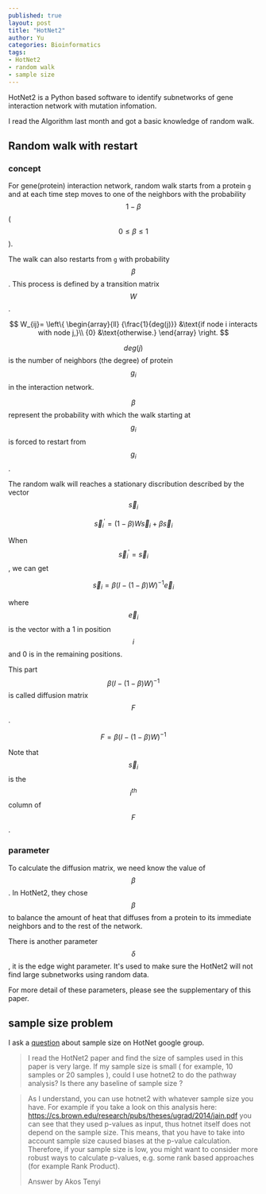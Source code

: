 ```yaml
---
published: true
layout: post
title: "HotNet2"
author: Yu
categories: Bioinformatics
tags:
- HotNet2
- random walk
- sample size
---
```


HotNet2 is a Python based software to identify subnetworks of gene interaction network with mutation infomation.

I read the Algorithm last month and got a basic knowledge of random walk.

## Random walk with restart

### concept

For gene(protein) interaction network, random walk starts from a protein `g` and at each time step moves to one of the neighbors with the probability $$1-\beta$$ ($$0 \leq \beta \leq 1$$).

The walk can also restarts from `g` with probability $$\beta$$. This process is defined by a transition matrix $$W$$.

$$
W_{ij}=
\left\{
\begin{array}{ll}
{\frac{1}{deg(j)}} &\text{if node i interacts with node j,}\\
{0} &\text{otherwise.} 
\end{array}  
\right.
$$

$$deg(j)$$ is the number of neighbors (the degree) of protein $$g_{i}$$ in the interaction network.

$$\beta$$ represent the probability with which the walk starting at $$g_{i}$$ is forced to restart from $$g_{i}$$.

The random walk will reaches a stationary discribution described by the vector $$\vec{s}_{i}$$


$$\vec{s}^{\prime}_{i}=(1-\beta)W\vec{s}_{i}+\beta\vec{s}_{i}$$ 

When $$\vec{s}^{\prime}_{i}=\vec{s}_{i}$$, we can get

$$\vec{s}_{i}=\beta(I-(1-\beta)W)^{-1}\vec{e}_{i}$$

where$$\vec{e}_{i}$$ is the vector with a 1 in position $$i$$ and 0 is in the remaining positions.

This part $$\beta(I-(1-\beta)W)^{-1}$$ is called diffusion matrix $$F$$.

$$F=\beta(I-(1-\beta)W)^{-1}$$

Note that $$\vec{s}_{i}$$ is the $$i^{th}$$ column of $$F$$.

### parameter

To calculate the diffusion matrix, we need know the value of $$\beta$$. In HotNet2, they chose $$\beta$$ to balance the amount of heat that diffuses from a protein to its immediate neighbors and to the rest of the network. 

There is another parameter $$\delta$$, it is the edge wight parameter. It's used to make sure the HotNet2 will not find large subnetworks using random data.

For more detail of these parameters, please see the supplementary of this paper.

## sample size problem

I ask a [question](https://groups.google.com/forum/#!topic/hotnet-users/t0eEfkyGq8o) about sample size on HotNet google group.

> I read the HotNet2 paper and find the size of samples used in this paper is very large.
> If my sample size is small ( for example, 10 samples or 20 samples ),  could I use hotnet2 to do the pathway analysis?
> Is there any baseline of sample size ?

> As I understand, you can use hotnet2 with whatever sample size you have. For example if you take a look on this analysis here: https://cs.brown.edu/research/pubs/theses/ugrad/2014/jain.pdf you can see that they used p-values as input, thus hotnet itself does not depend on the sample size. This means, that you have to take into account sample size caused biases at the p-value calculation. Therefore, if your sample size is low, you might want to consider more robust ways to calculate p-values, e.g. some rank based approaches (for example Rank Product). 
>
> Answer by Akos Tenyi


